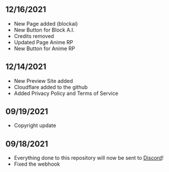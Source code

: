 ## 12/16/2021
* New Page added (blockai)
* New Button for Block A.I.
* Credits removed
* Updated Page Anime RP
* New Button for Anime RP

## 12/14/2021
* New Preview Site added
* Cloudflare added to the github
* Added Privacy Policy and Terms of Service

## 09/19/2021
* Copyright update

## 09/18/2021
* Everything done to this repository will now be sent to [Discord](https://discord.com/invite/zWFW6yg)!
* Fixed the webhook
